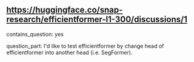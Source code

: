 ## https://huggingface.co/snap-research/efficientformer-l1-300/discussions/1

contains_question: yes

question_part: I'd like to test efficientformer by change head of efficientformer into another head (i.e. SegFormer).